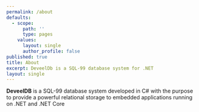 ```yaml
---
permalink: /about
defaults:
  - scope:
      path: ''
      type: pages
    values:
      layout: single
      author_profile: false
published: true
title: About
excerpt: DeveelDb is a SQL-99 database system for .NET
layout: single
---
```

**DeveelDB** is a SQL-99 database system developed in C# with the purpose to provide a powerful relational storage to embedded applications running on .NET and .NET Core
